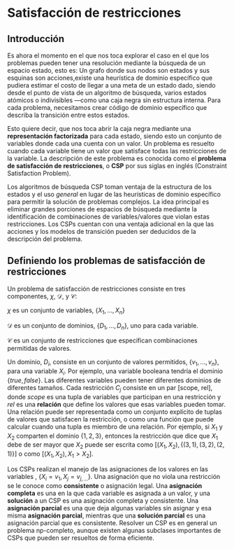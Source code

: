 # Satisfacción de restricciones

## Introducción
Es ahora el momento en el que nos toca explorar el caso en el que los problemas pueden tener una resolución mediante la búsqueda de un espacio estado, esto es: Un grafo donde sus nodos son estados y sus esquinas son acciones,existe una heurística de dominio específico que pudiera estimar el costo de llegar a una meta de un estado dado, siendo desde el punto de vista de un algoritmo de búsqueda, varios estados atómicos o indivisibles —como una caja negra sin estructura interna. Para cada problema, necesitamos crear código de dominio específico que describa la transición entre estos estados.

Esto quiere decir, que nos toca abrir la caja negra mediante una **representación factorizada** para cada estado, siendo esto un conjunto de variables donde cada una cuenta con un valor. Un problema es resuelto cuando cada variable tiene un valor que satisface todas las restricciones de la variable. La descripción de este problema es conocida como el **problema de satisfacción de restricciones**, o **CSP** por sus siglas en inglés (Constraint Satisfaction Problem).

Los algoritmos de búsqueda CSP toman ventaja de la estructura de los estados y el uso *general* en lugar de las heurísticas de dominio específico para permitir la solución de problemas complejos. La idea principal es eliminar grandes porciones de espacios de búsqueda mediante la identificación de combinaciones de variables/valores que violan estas restricciones. Los CSPs cuentan con una ventaja adicional en la que las acciones y los modelos de transición pueden ser deducidos de la descripción del problema.

## Definiendo los problemas de satisfacción de restricciones
Un problema de satisfacción de restricciones consiste en tres componentes, $\chi$, $\mathcal{D}$, y $\mathcal{C}$:

$\chi$ es un conjunto de variables, $\{X_{1},...,X_{n}\}$

$\mathcal{D}$ es un conjunto de dominios, $\{D_1,...,D_{n}\}$, uno para cada variable.

$\mathcal{C}$ es un conjunto de restricciones que especifican combinaciones permitidas de valores.

Un dominio, $D_{i}$, consiste en un conjunto de valores permitidos, $\{v_{1},...,v_{n}\}$, para una variable $X_{i}$. Por ejemplo, una variable booleana tendría el dominio $\{true,false\}$. Las diferentes variables pueden tener diferentes dominios de diferentes tamaños. Cada restricción $C_{j}$ consiste en un par [scope, rel], donde *scope* es una tupla de variables que participan en una restricción y *rel* es una **relación** que define los valores que esas variables pueden tomar. Una relación puede ser representada como un conjunto explícito de tuplas de valores que satisfacen la restricción, o como una función que puede calcular cuando una tupla es miembro de una relación. Por ejemplo, si $X_{1}$ y $X_{2}$ comparten el dominio $\{1,2,3\}$, entonces la restricción que dice que $X_{1}$ debe de ser mayor que $X_{2}$ puede ser escrita como $\left[(X_{1},X_{2}),\{(3,1),(3,2),(2,1)\}\right]$ o como $\left[(X_{1},X_{2}),X_{1}>X_{2}\right]$.

Los CSPs realizan el manejo de las asignaciones de los valores en las variables , $\{X_{i}=v_{1},X_{j}=v_{j,...}\}$. Una asignación que no viola una restricción se le conoce como **consistente** o asignación legal. Una **asignación completa** es una en la que cada variable es asignada a un valor, y una **solución** a un CSP es una asignación completa y consistente. Una **asignación parcial** es una que deja algunas variables sin asignar y esa misma **asignación parcial**, mientras que una **solución parcial** es una asignación parcial que es consistente. Resolver un CSP es en general un problema np-completo, aunque existen algunas subclases importantes de CSPs que pueden ser resueltos de forma eficiente.